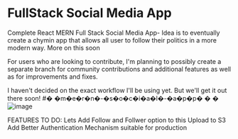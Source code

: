 # FullStack Social Media App
Complete React MERN Full Stack Social Media App- Idea is to eventually create a chymin app that allows all user to follow their politics in a more modern way. More on this soon


For users who are looking to contribute, I'm planning to possibly create a separate branch for community contributions and additional features as well as for improvements and fixes.

I haven't decided on the exact workflow I'll be using yet. But we'll get it out there soon!
#� �m�e�r�n�-�s�o�c�i�a�l�-�a�p�p�
�
�
![image](https://user-images.githubusercontent.com/174229/210296249-f4cbb4fe-c381-445f-afeb-ac15c22cb95e.png)

FEATURES TO DO:
Lets Add Follow and Follwer option to this
Upload to S3 
Add Better Authentication Mechanism suitable for production

